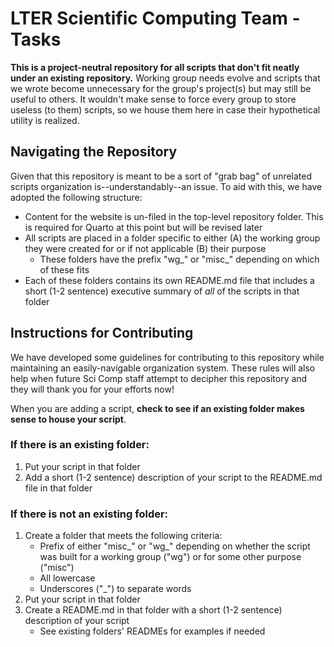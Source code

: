 # LTER Scientific Computing Team - Tasks

**This is a project-neutral repository for all scripts that don't fit neatly under an existing repository.** Working group needs evolve and scripts that we wrote become unnecessary for the group's project(s) but may still be useful to others. It wouldn't make sense to force every group to store useless (to them) scripts, so we house them here in case their hypothetical utility is realized.

## Navigating the Repository

Given that this repository is meant to be a sort of "grab bag" of unrelated scripts organization is--understandably--an issue. To aid with this, we have adopted the following structure:

- Content for the website is un-filed in the top-level repository folder. This is required for Quarto at this point but will be revised later
-   All scripts are placed in a folder specific to either (A) the working group they were created for or if not applicable (B) their purpose
    -   These folders have the prefix "wg\_" or "misc\_" depending on which of these fits
-   Each of these folders contains its own README.md file that includes a short (1-2 sentence) executive summary of *all* of the scripts in that folder

## Instructions for Contributing

We have developed some guidelines for contributing to this repository while maintaining an easily-navigable organization system. These rules will also help when future Sci Comp staff attempt to decipher this repository and they will thank you for your efforts now!

When you are adding a script, **check to see if an existing folder makes sense to house your script**.

### If there **is** an existing folder:

1.  Put your script in that folder
2.  Add a short (1-2 sentence) description of your script to the README.md file in that folder

### If there **is not** an existing folder:

1.  Create a folder that meets the following criteria:
    -   Prefix of either "misc\_" or "wg\_" depending on whether the script was built for a working group ("wg") or for some other purpose ("misc")
    -   All lowercase
    -   Underscores ("\_") to separate words
2.  Put your script in that folder
3.  Create a README.md in that folder with a short (1-2 sentence) description of your script
    -   See existing folders' READMEs for examples if needed
